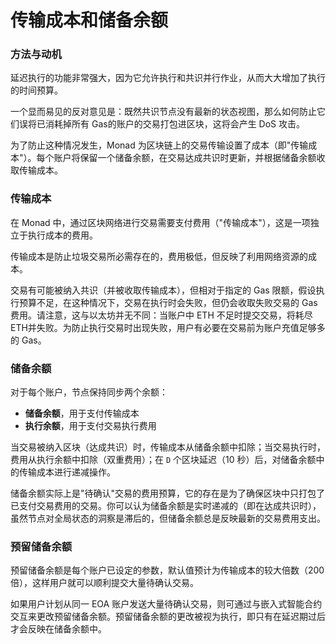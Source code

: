 # 传输成本和储备余额

### **方法与动机**

延迟执行的功能非常强大，因为它允许执行和共识并行作业，从而大大增加了执行的时间预算。

一个显而易见的反对意见是：既然共识节点没有最新的状态视图，那么如何防止它们误将已消耗掉所有 Gas的账户的交易打包进区块，这将会产生 DoS 攻击。

为了防止这种情况发生，Monad 为区块链上的交易传输设置了成本（即"传输成本"）。每个账户将保留一个储备余额，在交易达成共识时更新，并根据储备余额收取传输成本。

### **传输成本**

在 Monad 中，通过区块网络进行交易需要支付费用（"传输成本"），这是一项独立于执行成本的费用。

传输成本是防止垃圾交易所必需存在的，费用极低，但反映了利用网络资源的成本。

交易有可能被纳入共识（并被收取传输成本），但相对于指定的 Gas 限额，假设执行预算不足，在这种情况下，交易在执行时会失败，但仍会收取失败交易的 Gas 费用。请注意，这与以太坊并无不同：当账户中 ETH 不足时提交交易，将耗尽ETH并失败。为防止执行交易时出现失败，用户有必要在交易前为账户充值足够多的 Gas。

### **储备余额**

对于每个账户，节点保持同步两个余额：

* **储备余额**，用于支付传输成本
* **执行余额**，用于支付交易执行费用

当交易被纳入区块（达成共识）时，传输成本从储备余额中扣除；当交易执行时，费用从执行余额中扣除（双重费用）；在 `D` 个区块延迟（10 秒）后，对储备余额中的传输成本进行递减操作。

储备余额实际上是"待确认"交易的费用预算，它的存在是为了确保区块中只打包了已支付交易费用的交易。你可以认为储备余额是实时递减的（即在达成共识时），虽然节点对全局状态的洞察是滞后的，但储备余额总是反映最新的交易费用支出。

### **预留储备余额**

预留储备余额是每个账户已设定的参数，默认值预计为传输成本的较大倍数（200 倍），这样用户就可以顺利提交大量待确认交易。

如果用户计划从同一 EOA 账户发送大量待确认交易，则可通过与嵌入式智能合约交互来更改预留储备余额。预留储备余额的更改被视为执行，即只有在延迟期过后才会反映在储备余额中。
